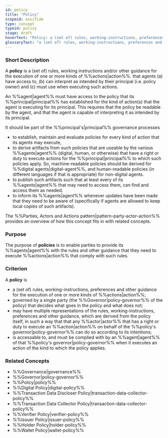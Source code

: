 ```yaml
---
id: policy
title: "Policy"
scopeid: essifLab
type: concept
typeid: policy
stage: draft
hoverText: "Policy: a (set of) rules, working-instructions, preferences and other guidance for the execution of one or more kinds of Actions, that Agents (a) have access to, (b) can interpret as intended by their Principal (i.e. policy Owner) and (c) must use when executing such Actions."
glossaryText: "a (set of) rules, working-instructions, preferences and other guidance for the execution of one or more kinds of %%actions^action%%, that %%agents^agent%% (a) have access to, (b) can interpret as intended by their %%principal^principal%% (i.e. policy %%owner^owner%%) and (c) must use when executing such %%actions^action%%."
---
```


### Short Description
A **policy** is a (set of) rules, working instructions and/or other guidance for the execution of one or more kinds of %%actions|action%%.  that agents (a) have access to, (b) can interpret as intended by their principal (i.e. policy owner) and (c) must use when executing such actions.

An %%agent|agent%% must have access to the policy that its %%principal|principal%% has established for the kind of action(s) that the agent is executing for its principal. This requires that the policy be readable by the agent, and that the agent is capable of interpreting it as intended by its principal.

It should be part of the %%principal's|principal%% governance processes 

- to establish, maintain and evaluate policies for every kind of action that its agents may execute, 
- to derive artifacts from such policies that are useable by the various %%agents|agent%% (digital, human, or otherwise) that have a right or duty to execute actions for the %%principal|principal%% to which such policies apply. So, machine-readable policies should be derived for %%digital agents|digital-agent%%, and human-readable policies (in different languages if that is appropriate) for non-digital agents. 
- to publish such artifacts such that at least every of its %%agents|agent%% that may need to access them, can find and access them as needed.
- to inform its %%agents|agent%% whenever updates have been made that they need to be aware of (specifically if agents are allowed to keep local copies of such artifacts).

The %%Parties, Actors and Actions pattern|pattern-party-actor-action%% provides an overview of how this concept fits in with related concepts.

### Purpose
The purpose of **policies** is to enable parties to provide its %%agents|agent%% with the rules and other guidance that they need to execute %%actions|action%% that comply with such rules. 

### Criterion
A **policy** is 
- a (set of) rules, working-instructions, preferences and other guidance for the execution of one or more kinds of %%actions|action%%;
- governed by a single party (the %%Governor|policy-governor%% of the policy) that decides what goes in the policy and what does not;
- may have multiple representations of the rules, working-instructions, preferences and other guidance, which are derived from the policy itself, in such a way that that any %%actor|actor%% that has a right or duty to execute an %%action|action%% on behalf of the  %%policy's governor|policy-governor%% can do so according to its intentions; 
- is accessable to, and must be complied with by an %%agent|agent%% of that %%policy's governor|policy-governor%% when it executes an action of the kind to which the policy applies.

### Related Concepts
- %%Governance|governance%%
- %%Governor|policy-governor%%
- %%Policy|policy%%
- %%Digital Policy|digital-policy%%
- %%Transaction Data Discloser Policy|transaction-data-collector-policy%%
- %%Transaction Data Collector Policy|transaction-data-collector-policy%%
- %%Verifier Policy|verifier-policy%%
- %%Issuer Policy|issuer-policy%%
- %%Holder Policy|holder-policy%%
- %%Wallet Policy|wallet-policy%%